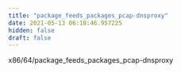 ```yaml
---
title: "package_feeds_packages_pcap-dnsproxy"
date: 2021-05-13 06:18:46.957225
hidden: false
draft: false
---
```


x86/64/package_feeds_packages_pcap-dnsproxy

